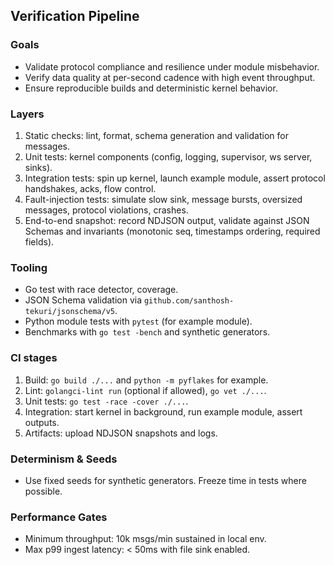 ## Verification Pipeline

### Goals
- Validate protocol compliance and resilience under module misbehavior.
- Verify data quality at per-second cadence with high event throughput.
- Ensure reproducible builds and deterministic kernel behavior.

### Layers
1. Static checks: lint, format, schema generation and validation for messages.
2. Unit tests: kernel components (config, logging, supervisor, ws server, sinks).
3. Integration tests: spin up kernel, launch example module, assert protocol handshakes, acks, flow control.
4. Fault-injection tests: simulate slow sink, message bursts, oversized messages, protocol violations, crashes.
5. End-to-end snapshot: record NDJSON output, validate against JSON Schemas and invariants (monotonic seq, timestamps ordering, required fields).

### Tooling
- Go test with race detector, coverage.
- JSON Schema validation via `github.com/santhosh-tekuri/jsonschema/v5`.
- Python module tests with `pytest` (for example module).
- Benchmarks with `go test -bench` and synthetic generators.

### CI stages
1. Build: `go build ./...` and `python -m pyflakes` for example.
2. Lint: `golangci-lint run` (optional if allowed), `go vet ./...`.
3. Unit tests: `go test -race -cover ./...`.
4. Integration: start kernel in background, run example module, assert outputs.
5. Artifacts: upload NDJSON snapshots and logs.

### Determinism & Seeds
- Use fixed seeds for synthetic generators. Freeze time in tests where possible.

### Performance Gates
- Minimum throughput: 10k msgs/min sustained in local env.
- Max p99 ingest latency: < 50ms with file sink enabled.

